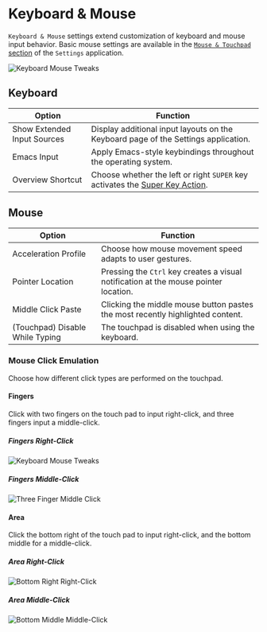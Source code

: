 # Keyboard & Mouse

`Keyboard & Mouse` settings extend customization of keyboard and mouse input behavior. Basic mouse settings are available in the [`Mouse & Touchpad` section](/config-hardware/mouse-touchpad.md) of the `Settings` application.

![Keyboard Mouse Tweaks](/images/gnome-tweaks-extensions/keyboard-mouse-tweaks.png)

## Keyboard

| Option | Function |
|--------|----------|
| Show Extended Input Sources | Display additional input layouts on the Keyboard page of the Settings application. |
| Emacs Input | Apply Emacs-style keybindings throughout the operating system. |
| Overview Shortcut | Choose whether the left or right `SUPER` key activates the [Super Key Action](/customize-pop/desktop-options.md#super-key-action). |

## Mouse

| Option | Function |
|--------|----------|
| Acceleration Profile | Choose how mouse movement speed adapts to user gestures. |
| Pointer Location | Pressing the `Ctrl` key creates a visual notification at the mouse pointer location. |
| Middle Click Paste | Clicking the middle mouse button pastes the most recently highlighted content. |
| (Touchpad) Disable While Typing | The touchpad is disabled when using the keyboard. |

### Mouse Click Emulation

Choose how different click types are performed on the touchpad.

#### Fingers

Click with two fingers on the touch pad to input right-click, and three fingers input a middle-click.

##### Fingers Right-Click

![Keyboard Mouse Tweaks](/images/gnome-tweaks-extensions/two-finger-right-click.png)

##### Fingers Middle-Click

![Three Finger Middle Click](/images/gnome-tweaks-extensions/three-finger-middle-click.png)

#### Area

Click the bottom right of the touch pad to input right-click, and the bottom middle for a middle-click.

##### Area Right-Click

![Bottom Right Right-Click](/images/gnome-tweaks-extensions/bottom-right-right-click.png)

##### Area Middle-Click

![Bottom Middle Middle-Click](/images/gnome-tweaks-extensions/bottom-middle-middle-click.png)